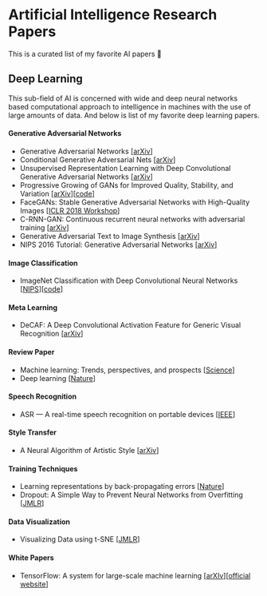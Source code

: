 # Artificial Intelligence Research Papers
This is a curated list of my favorite AI papers 📝

## Deep Learning
This sub-field of AI is concerned with wide and deep neural networks based computational approach to intelligence in machines with the use of large amounts of data. And below is list of my favorite deep learning papers.

#### Generative Adversarial Networks
- Generative Adversarial Networks [[arXiv](https://arxiv.org/abs/1406.2661)]
- Conditional Generative Adversarial Nets [[arXiv](https://arxiv.org/abs/1411.1784)]
- Unsupervised Representation Learning with Deep Convolutional Generative Adversarial Networks [[arXiv](https://arxiv.org/abs/1511.06434)]
- Progressive Growing of GANs for Improved Quality, Stability, and Variation [[arXiv](https://arxiv.org/abs/1710.10196)][[code](https://github.com/rahulbhalley/Progressive-Growing-of-GANs)]
- FaceGANs: Stable Generative Adversarial Networks with High-Quality Images [[ICLR 2018 Workshop](https://openreview.net/forum?id=HJn_vKyPM)]
- C-RNN-GAN: Continuous recurrent neural networks with adversarial training [[arXiv](https://arxiv.org/abs/1611.09904)]
- Generative Adversarial Text to Image Synthesis [[arXiv](https://arxiv.org/abs/1605.05396)]
- NIPS 2016 Tutorial: Generative Adversarial Networks [[arXiv](https://arxiv.org/abs/1701.00160)]

#### Image Classification
- ImageNet Classification with Deep Convolutional Neural Networks [[NIPS](https://papers.nips.cc/paper/4824-imagenet-classification-with-deep-convolutional-neural-networks)][[code](https://github.com/rahulbhalley/AlexNet-TensorFlow)]

#### Meta Learning
- DeCAF: A Deep Convolutional Activation Feature for Generic Visual Recognition [[arXiv](https://arxiv.org/abs/1310.1531)]

#### Review Paper
- Machine learning: Trends, perspectives, and prospects [[Science](http://science.sciencemag.org/content/349/6245/255)]
- Deep learning [[Nature](https://www.nature.com/articles/nature14539)]

#### Speech Recognition
- ASR — A real-time speech recognition on portable devices [[IEEE](https://ieeexplore.ieee.org/document/7749004/)]

#### Style Transfer
- A Neural Algorithm of Artistic Style [[arXiv](https://arxiv.org/abs/1508.06576)]

#### Training Techniques
- Learning representations by back-propagating errors [[Nature](https://www.nature.com/articles/323533a0)]
- Dropout: A Simple Way to Prevent Neural Networks from Overfitting [[JMLR](http://jmlr.org/papers/v15/srivastava14a.html)]

#### Data Visualization
- Visualizing Data using t-SNE [[JMLR](http://www.jmlr.org/papers/v9/vandermaaten08a.html)]

#### White Papers
- TensorFlow: A system for large-scale machine learning [[arXIv](https://arxiv.org/abs/1605.08695)][[official website](https://www.tensorflow.org/)]
